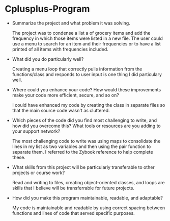 # Cplusplus-Program

* Summarize the project and what problem it was solving.

  The project was to condense a list a of grocery items and add the frequency in which those items were listed in a new file. The user could use a menu to search for an item and their frequencies or to have a list printed of all items with frequencies     included.

* What did you do particularly well?

  Creating a menu loop that correctly pulls information from the functions/class and responds to user input is one thing I did particulary well.

* Where could you enhance your code? How would these improvements make your code more efficient, secure, and so on?

  I could have enhanced my code by creating the class in separate files so that the main source code wasn't as cluttered.

* Which pieces of the code did you find most challenging to write, and how did you overcome this? What tools or resources are you adding to your support network?

  The most challenging code to write was using maps to consolidate the lines in my list as two variables and then using the pair function to separate them. I referred to the Zybook reference to help complete these. 
  
* What skills from this project will be particularly transferable to other projects or course work?

  Read and writing to files, creating object-oriented classes, and loops are skills that I believe will be transferrable for future projects.

* How did you make this program maintainable, readable, and adaptable?

  My code is maintainable and readable by using correct spacing between functions and lines of code that served specific purposes.

